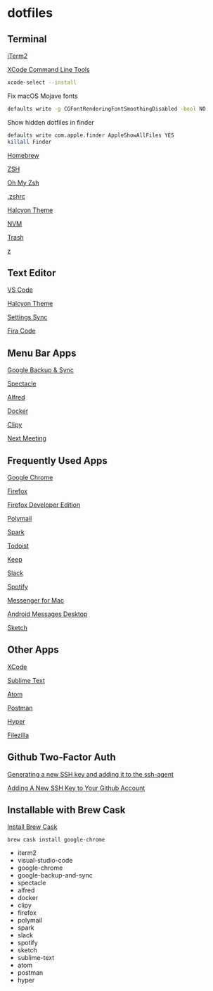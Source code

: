 # dotfiles

## Terminal

[iTerm2](https://www.iterm2.com/)

[XCode Command Line Tools](http://railsapps.github.io/xcode-command-line-tools.html)

```bash
xcode-select --install
```

Fix macOS Mojave fonts

```bash
defaults write -g CGFontRenderingFontSmoothingDisabled -bool NO
```

Show hidden dotfiles in finder

```bash
defaults write com.apple.finder AppleShowAllFiles YES
killall Finder
```

[Homebrew](https://brew.sh/)

[ZSH](https://github.com/robbyrussell/oh-my-zsh/wiki/Installing-ZSH)

[Oh My Zsh](https://github.com/robbyrussell/oh-my-zsh)

[.zshrc](https://raw.githubusercontent.com/bchiang7/dotfiles/master/.zshrc)

[Halcyon Theme](https://github.com/bchiang7/halcyon-iterm)

[NVM](https://github.com/creationix/nvm/blob/master/README.md#installation)

[Trash](https://github.com/sindresorhus/trash-cli)

[z](https://github.com/rupa/z)

## Text Editor

[VS Code](https://code.visualstudio.com/)

[Halcyon Theme](https://github.com/bchiang7/halcyon-vscode)

[Settings Sync](https://marketplace.visualstudio.com/items?itemName=Shan.code-settings-sync)

[Fira Code](https://github.com/tonsky/FiraCode)

## Menu Bar Apps

[Google Backup & Sync](https://www.google.com/drive/download/)

[Spectacle](https://www.spectacleapp.com/)

[Alfred](https://www.alfredapp.com/)

[Docker](https://docs.docker.com/install/)

[Clipy](https://clipy-app.com/)

[Next Meeting](https://itunes.apple.com/us/app/next-meeting/id1017470484?mt=12)

## Frequently Used Apps

[Google Chrome](https://www.google.com/intl/en/chrome/browser/desktop/index.html)

[Firefox](https://www.mozilla.org/en-US/firefox/new/)

[Firefox Developer Edition](https://www.mozilla.org/en-US/firefox/developer/)

[Polymail](https://polymail.io/)

[Spark](https://sparkmailapp.com/)

[Todoist](https://todoist.com/downloads/mac)

[Keep](https://github.com/andrepolischuk/keep)

[Slack](https://slack.com/downloads/osx)

[Spotify](https://www.spotify.com/us/download/mac/)

[Messenger for Mac](https://fbmacmessenger.rsms.me/)

[Android Messages Desktop](https://github.com/chrisknepper/android-messages-desktop)

[Sketch](https://www.sketchapp.com/)

## Other Apps

[XCode](https://developer.apple.com/xcode/)

[Sublime Text](https://www.sublimetext.com/3)

[Atom](https://atom.io/)

[Postman](https://www.getpostman.com/)

[Hyper](https://hyper.is/)

[Filezilla](https://filezilla-project.org/)

## Github Two-Factor Auth

[Generating a new SSH key and adding it to the ssh-agent](https://help.github.com/articles/generating-a-new-ssh-key-and-adding-it-to-the-ssh-agent/)

[Adding A New SSH Key to Your Github Account](https://help.github.com/articles/adding-a-new-ssh-key-to-your-github-account/)

## Installable with Brew Cask

[Install Brew Cask](http://caskroom.io/)

`brew cask install google-chrome`

- iterm2
- visual-studio-code
- google-chrome
- google-backup-and-sync
- spectacle
- alfred
- docker
- clipy
- firefox
- polymail
- spark
- slack
- spotify
- sketch
- sublime-text
- atom
- postman
- hyper
